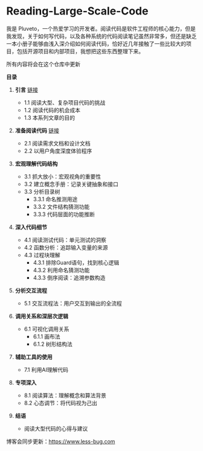 # Reading-Large-Scale-Code

我是 Pluveto，一个热爱学习的开发者。阅读代码是软件工程师的核心能力，但是我发现，关于如何写代码，以及各种系统的代码阅读笔记虽然非常多，但还是缺乏一本小册子能够由浅入深介绍如何阅读代码，恰好近几年接触了一些比较大的项目，包括开源项目和内部项目，我想把这些东西整理下来。

所有内容将会在这个仓库中更新


**目录**

1. **引言** [链接](https://github.com/pluveto/Reading-Large-Scale-Code/blob/main/1-introduction-and-contents.md)
    - 1.1 阅读大型、复杂项目代码的挑战
    - 1.2 阅读代码的机会成本
    - 1.3 本系列文章的目的

2. **准备阅读代码** [链接](https://github.com/pluveto/Reading-Large-Scale-Code/blob/main/2-dont-read-code-first.md)
    - 2.1 阅读需求文档和设计文档
    - 2.2 以用户角度深度体验程序

3. **宏观理解代码结构**
    - 3.1 抓大放小：宏观视角的重要性
    - 3.2 建立概念手册：记录关键抽象和接口
    - 3.3 分析目录树
        - 3.3.1 命名推测用途
        - 3.3.2 文件结构猜测功能
        - 3.3.3 代码层面的功能推断

4. **深入代码细节**
    - 4.1 阅读测试代码：单元测试的洞察
    - 4.2 函数分析：追踪输入变量的来源
    - 4.3 过程块理解
        - 4.3.1 排除Guard语句，找到核心逻辑
        - 4.3.2 利用命名猜测功能
        - 4.3.3 倒序阅读：追溯参数构造

5. **分析交互流程**
    - 5.1 交互流程法：用户交互到输出的全流程

6. **调用关系和深层次逻辑**
    - 6.1 可视化调用关系
        - 6.1.1 画布法
        - 6.1.2 树形结构法

7. **辅助工具的使用**
    - 7.1 利用AI理解代码

8. **专项深入**
    - 8.1 阅读算法：理解概念和算法背景
    - 8.2 心态调节：将代码视为己出

9. **结语**
    - 阅读大型代码的心得与建议

博客会同步更新：<https://www.less-bug.com>
